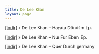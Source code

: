 ```yaml
---
title: De Lee Khan
layout: page
---
```


<a href="https://cloud.mail.ru/public/dec5106e489e/De%20Lee%20Khan%20-%20Hayata%20Geri%20Dond%C3%BCm%20L.P" target="_blank">[indir]</a>  »  De Lee Khan &#8211; Hayata Döndüm Lp.

<a href="https://cloud.mail.ru/public/347715527446/De%20Lee%20Khan%20-%20Nur%20Fur%20Ebeni%20EP" target="_blank">[indir]</a>  »  De Lee Khan &#8211; Nur Fur Ebeni Ep.

<a href="https://cloud.mail.ru/public/6306013ad5e6/De%20Lee%20Khan%20%E2%80%93%20Quer%20durch%20Germany" target="_blank">[indir]</a>  »  De Lee Khan &#8211; Quer Durch germany
